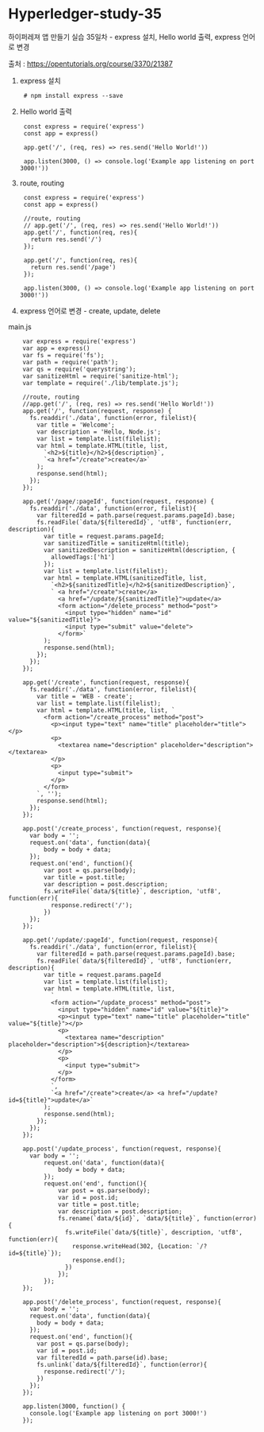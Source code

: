 # Hyperledger-study-35

하이퍼레져 앱 만들기 실습 35일차 - express 설치, Hello world 출력, express 언어로 변경

출처 : https://opentutorials.org/course/3370/21387

1. express 설치

        # npm install express --save

2. Hello world 출력

        const express = require('express')
        const app = express()

        app.get('/', (req, res) => res.send('Hello World!'))

        app.listen(3000, () => console.log('Example app listening on port 3000!'))


3. route, routing

        const express = require('express')
        const app = express()

        //route, routing
        // app.get('/', (req, res) => res.send('Hello World!'))
        app.get('/', function(req, res){
          return res.send('/')
        });

        app.get('/', function(req, res){
          return res.send('/page')
        });

        app.listen(3000, () => console.log('Example app listening on port 3000!'))

4. express 언어로 변경 - create, update, delete

main.js

        var express = require('express')
        var app = express()
        var fs = require('fs');
        var path = require('path');
        var qs = require('querystring');
        var sanitizeHtml = require('sanitize-html');
        var template = require('./lib/template.js');

        //route, routing
        //app.get('/', (req, res) => res.send('Hello World!'))
        app.get('/', function(request, response) { 
          fs.readdir('./data', function(error, filelist){
            var title = 'Welcome';
            var description = 'Hello, Node.js';
            var list = template.list(filelist);
            var html = template.HTML(title, list,
              `<h2>${title}</h2>${description}`,
              `<a href="/create">create</a>`
            ); 
            response.send(html);
          });
        });

        app.get('/page/:pageId', function(request, response) { 
          fs.readdir('./data', function(error, filelist){
            var filteredId = path.parse(request.params.pageId).base;
            fs.readFile(`data/${filteredId}`, 'utf8', function(err, description){
              var title = request.params.pageId;
              var sanitizedTitle = sanitizeHtml(title);
              var sanitizedDescription = sanitizeHtml(description, {
                allowedTags:['h1']
              });
              var list = template.list(filelist);
              var html = template.HTML(sanitizedTitle, list,
                `<h2>${sanitizedTitle}</h2>${sanitizedDescription}`,
                ` <a href="/create">create</a>
                  <a href="/update/${sanitizedTitle}">update</a>
                  <form action="/delete_process" method="post">
                    <input type="hidden" name="id" value="${sanitizedTitle}">
                    <input type="submit" value="delete">
                  </form>`
              );
              response.send(html);
            });
          });
        });

        app.get('/create', function(request, response){
          fs.readdir('./data', function(error, filelist){
            var title = 'WEB - create';
            var list = template.list(filelist);
            var html = template.HTML(title, list, `
              <form action="/create_process" method="post">
                <p><input type="text" name="title" placeholder="title"></p>
                <p>
                  <textarea name="description" placeholder="description"></textarea>
                </p>
                <p>
                  <input type="submit">
                </p>
              </form>
            `, '');
            response.send(html);
          });
        });

        app.post('/create_process', function(request, response){
          var body = '';
          request.on('data', function(data){
              body = body + data;
          });
          request.on('end', function(){
              var post = qs.parse(body);
              var title = post.title;
              var description = post.description;
              fs.writeFile(`data/${title}`, description, 'utf8', function(err){
                response.redirect('/');
              })
          });
        });

        app.get('/update/:pageId', function(request, response){
          fs.readdir('./data', function(error, filelist){
            var filteredId = path.parse(request.params.pageId).base;
            fs.readFile(`data/${filteredId}`, 'utf8', function(err, description){
              var title = request.params.pageId
              var list = template.list(filelist);
              var html = template.HTML(title, list,
                `
                <form action="/update_process" method="post">
                  <input type="hidden" name="id" value="${title}">
                  <p><input type="text" name="title" placeholder="title" value="${title}"></p>
                  <p>
                    <textarea name="description" placeholder="description">${description}</textarea>
                  </p>
                  <p>
                    <input type="submit">
                  </p>
                </form>
                `,
                `<a href="/create">create</a> <a href="/update?id=${title}">update</a>`
              );
              response.send(html);
            });
          });
        });

        app.post('/update_process', function(request, response){
          var body = '';
              request.on('data', function(data){
                  body = body + data;
              });
              request.on('end', function(){
                  var post = qs.parse(body);
                  var id = post.id;
                  var title = post.title;
                  var description = post.description;
                  fs.rename(`data/${id}`, `data/${title}`, function(error){
                    fs.writeFile(`data/${title}`, description, 'utf8', function(err){
                      response.writeHead(302, {Location: `/?id=${title}`});
                      response.end();
                    })
                  });
              });
        });

        app.post('/delete_process', function(request, response){
          var body = '';
          request.on('data', function(data){
            body = body + data;
          });
          request.on('end', function(){
            var post = qs.parse(body);
            var id = post.id;
            var filteredId = path.parse(id).base;
            fs.unlink(`data/${filteredId}`, function(error){
              response.redirect('/');
            })
          });
        });

        app.listen(3000, function() {
          console.log('Example app listening on port 3000!')
        });



